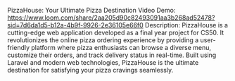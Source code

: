 PizzaHouse: Your Ultimate Pizza Destination
Video Demo: https://www.loom.com/share/2aa205d90c82493091aa3b268ad52478?sid=7d6da1d5-b12a-4b9f-9926-2e36105e66f0
Description:
PizzaHouse is a cutting-edge web application developed as a final year project for CS50. It revolutionizes the online pizza ordering experience by providing a user-friendly platform where pizza enthusiasts can browse a diverse menu, customize their orders, and track delivery status in real-time. Built using Laravel and modern web technologies, PizzaHouse is the ultimate destination for satisfying your pizza cravings seamlessly.
